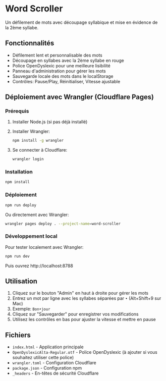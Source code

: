 # Word Scroller

Un défilement de mots avec découpage syllabique et mise en évidence de la 2ème syllabe.

## Fonctionnalités

- Défilement lent et personnalisable des mots
- Découpage en syllabes avec la 2ème syllabe en rouge
- Police OpenDyslexic pour une meilleure lisibilité
- Panneau d'administration pour gérer les mots
- Sauvegarde locale des mots dans le localStorage
- Contrôles: Pause/Play, Réinitialiser, Vitesse ajustable

## Déploiement avec Wrangler (Cloudflare Pages)

### Prérequis

1. Installer Node.js (si pas déjà installé)
2. Installer Wrangler:
   ```bash
   npm install -g wrangler
   ```

3. Se connecter à Cloudflare:
   ```bash
   wrangler login
   ```

### Installation

```bash
npm install
```

### Déploiement

```bash
npm run deploy
```

Ou directement avec Wrangler:

```bash
wrangler pages deploy . --project-name=word-scroller
```

### Développement local

Pour tester localement avec Wrangler:

```bash
npm run dev
```

Puis ouvrez http://localhost:8788

## Utilisation

1. Cliquez sur le bouton "Admin" en haut à droite pour gérer les mots
2. Entrez un mot par ligne avec les syllabes séparées par `•` (Alt+Shift+9 sur Mac)
3. Exemple: `Bon•jour`
4. Cliquez sur "Sauvegarder" pour enregistrer vos modifications
5. Utilisez les contrôles en bas pour ajuster la vitesse et mettre en pause

## Fichiers

- `index.html` - Application principale
- `OpenDyslexicAlta-Regular.otf` - Police OpenDyslexic (à ajouter si vous souhaitez utiliser cette police)
- `wrangler.toml` - Configuration Cloudflare
- `package.json` - Configuration npm
- `_headers` - En-têtes de sécurité Cloudflare
